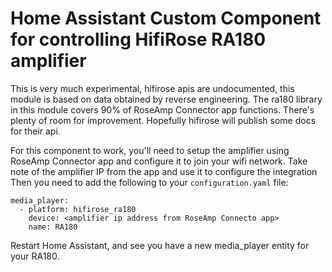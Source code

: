 # Home Assistant Custom Component for controlling HifiRose RA180 amplifier

This is very much experimental, hifirose apis are undocumented, this module is based on data obtained by reverse engineering.
The ra180 library in this module covers 90% of RoseAmp Connector app functions.
There's plenty of room for improvement. Hopefully hifirose will publish some docs for their api.

For this component to work, you'll need to setup the amplifier using RoseAmp Connector app and configure it to join your wifi network.
Take note of the amplifier IP from the app and use it to configure the integration
Then you need to add the following to your `configuration.yaml` file:

```
media_player:
  - platform: hifirose_ra180
    device: <amplifier ip address from RoseAmp Connecto app>
    name: RA180
```

Restart Home Assistant, and see you have a new media_player entity for your RA180.

